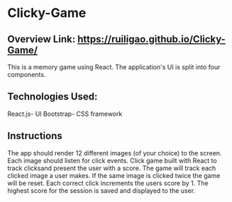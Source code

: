 # Clicky-Game
## Overview             Link: https://ruiligao.github.io/Clicky-Game/ 
  This is a memory game using React. The application's UI is split into four components.
## Technologies Used:
  React.js- UI
  Bootstrap- CSS framework
## Instructions
  The app should render 12 different images (of your choice) to the screen. Each image should listen for click events.
  Click game built with React to track clicksand present the user with a score. The game will track each clicked image a user makes.
  If the same image is clicked twice the game will be reset. Each correct click increments the users score by 1. 
  The highest score for the session is saved and displayed to the user.


